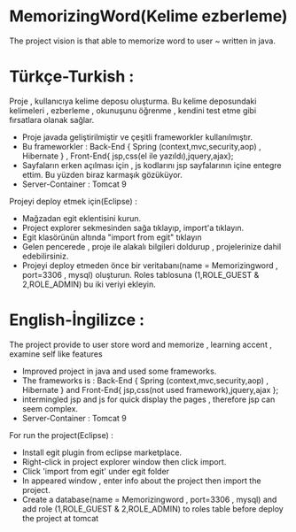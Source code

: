 # MemorizingWord(Kelime ezberleme)
The project vision is that able to memorize word to user ~ written in java.

# Türkçe-Turkish : 

Proje , kullanıcıya kelime deposu oluşturma. Bu kelime deposundaki kelimeleri , ezberleme , okunuşunu öğrenme , kendini test etme gibi
fırsatlara olanak sağlar.

* Proje javada geliştirilmiştir ve çeşitli frameworkler kullanılmıştır.
* Bu frameworkler : Back-End { Spring (context,mvc,security,aop) , Hibernate } , Front-End{ jsp,css(el ile yazıldı),jquery,ajax};
* Sayfaların erken açılması için , js kodlarını jsp sayfalarının içine entegre ettim. Bu yüzden biraz karmaşık gözüküyor.
* Server-Container : Tomcat 9

Projeyi deploy etmek için(Eclipse) : 

* Mağzadan egit eklentisini kurun.
* Project explorer sekmesinden sağa tıklayıp, import'a tıklayın.
* Egit klasörünün altında "import from egit"  tıklayın
* Gelen pencerede , proje ile alakalı bilgileri doldurup , projelerinize dahil edebilirsiniz.
* Projeyi deploy etmeden önce bir veritabanı(name = Memorizingword , port=3306 , mysql) oluşturun. Roles tablosuna (1,ROLE_GUEST & 2,ROLE_ADMIN) bu iki veriyi ekleyin.

# English-İngilizce : 

The project provide to user store word and memorize , learning accent , examine self like features

* Improved project in java and used some frameworks.
* The frameworks is : Back-End { Spring (context,mvc,security,aop) , Hibernate } and Front-End{ jsp,css(not used framework),jquery,ajax };
* intermingled jsp and js for quick display the pages , therefore jsp can seem complex.
* Server-Container : Tomcat 9

For run the project(Eclipse) : 

* Install egit plugin from  eclipse marketplace.
* Right-click in project explorer window then click import.
* Click 'import from egit' under egit folder
* In appeared window , enter info about the project then import the project.
* Create a database(name = Memorizingword , port=3306 , mysql)  and add role (1,ROLE_GUEST & 2,ROLE_ADMIN) to roles table before deploy the project at tomcat
